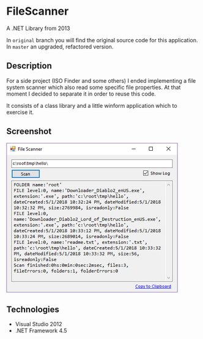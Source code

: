 # FileScanner

A .NET Library from 2013

In `original` branch you will find the original source code for this application. In `master` an upgraded, refactored version.

## Description

For a side project (ISO Finder and some others) I ended implementing a file system scanner which also read some specific file properties. At that moment I decided to separate it in order to reuse this code.

It consists of a class library and a little winform application which to exercise it.

## Screenshot

![screenshot](https://raw.githubusercontent.com/mamcer/file-scanner/master/doc/screenshot.png)

## Technologies

- Visual Studio 2012
- .NET Framework 4.5